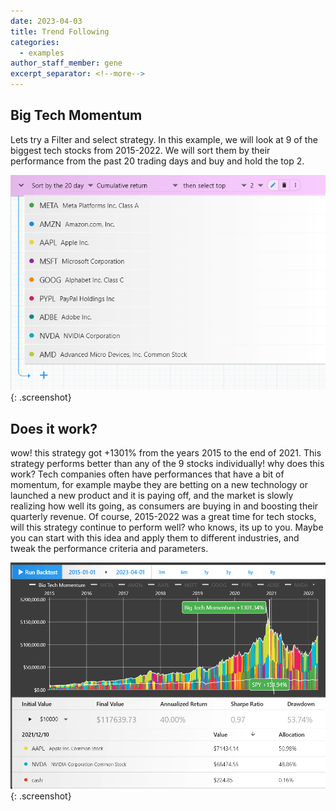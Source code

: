 ```yaml
---
date: 2023-04-03
title: Trend Following
categories:
  - examples
author_staff_member: gene
excerpt_separator: <!--more-->
---
```


##  Big Tech Momentum
Lets try a Filter and select strategy. In this example, we will look at 9 of the biggest tech stocks from 2015-2022. We will sort them by their performance from the past 20 trading days and buy and hold the top 2.

![Checkmate](\images\filter.PNG){: .screenshot}
<!--more-->
## Does it work?
wow! this strategy got +1301% from the years 2015 to the end of 2021. This strategy performs better than any of the 9 stocks individually! why does this work? Tech companies often have performances that have a bit of momentum, for example maybe they are betting on a new technology or launched a new product and it is paying off, and the market is slowly realizing how well its going, as consumers are buying in and boosting their quarterly revenue. Of course, 2015-2022 was a great time for tech stocks, will this strategy continue to perform well? who knows, its up to you. Maybe you can start with this idea and apply them to different industries, and tweak the performance criteria and parameters.

![Checkmate](\images\bigtechmo.PNG){: .screenshot}
